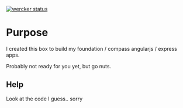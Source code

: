 [![wercker status](https://app.wercker.com/status/c021baa70131c6b469e9254c1c2f0d88/m/master "wercker status")](https://app.wercker.com/project/bykey/c021baa70131c6b469e9254c1c2f0d88)

# Purpose

I created this box to build my foundation / compass angularjs / express apps.

Probably not ready for you yet, but go nuts.

## Help

Look at the code I guess.. sorry